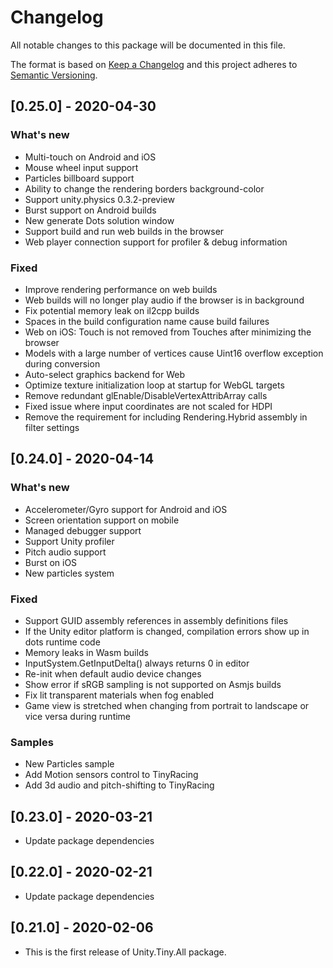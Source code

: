 # Changelog
All notable changes to this package will be documented in this file.

The format is based on [Keep a Changelog](http://keepachangelog.com/en/1.0.0/)
and this project adheres to [Semantic Versioning](http://semver.org/spec/v2.0.0.html).

## [0.25.0] - 2020-04-30
### What's new
* Multi-touch on Android and iOS
* Mouse wheel input support
* Particles billboard support 
* Ability to change the rendering borders background-color
* Support unity.physics 0.3.2-preview 
* Burst support on Android builds
* New generate Dots solution window
* Support build and run web builds in the browser
* Web player connection support for profiler & debug information

### Fixed
* Improve rendering performance on web builds 
* Web builds will no longer play audio if the browser is in background
* Fix potential memory leak on il2cpp builds
* Spaces in the build configuration name cause build failures
* Web on iOS: Touch is not removed from Touches after minimizing the browser
* Models with a large number of vertices cause Uint16 overflow exception during conversion
* Auto-select graphics backend for Web
* Optimize texture initialization loop at startup for WebGL targets
* Remove redundant glEnable/DisableVertexAttribArray calls
* Fixed issue where input coordinates are not scaled for HDPI
* Remove the requirement for including Rendering.Hybrid assembly in filter settings


## [0.24.0] - 2020-04-14
### What's new
- Accelerometer/Gyro support for Android and iOS
- Screen orientation support on mobile
- Managed debugger support
- Support Unity profiler
- Pitch audio support
- Burst on iOS
- New particles system

### Fixed
- Support GUID assembly references in assembly definitions files
- If the Unity editor platform is changed, compilation errors show up in dots runtime code
- Memory leaks in Wasm builds
- InputSystem.GetInputDelta() always returns 0 in editor
- Re-init when default audio device changes
- Show error if sRGB sampling is not supported on Asmjs builds
- Fix lit transparent materials when fog enabled
- Game view is stretched when changing from portrait to landscape or vice versa during runtime

### Samples
- New Particles sample
- Add Motion sensors control to TinyRacing
- Add 3d audio and pitch-shifting to TinyRacing 


## [0.23.0] - 2020-03-21
* Update package dependencies

## [0.22.0] - 2020-02-21
* Update package dependencies

## [0.21.0] - 2020-02-06

* This is the first release of Unity.Tiny.All package.
